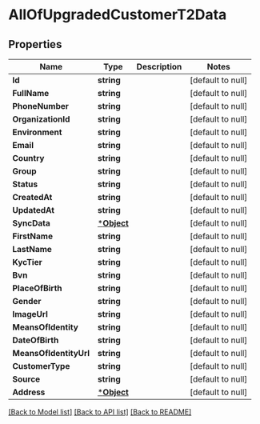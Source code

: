 # AllOfUpgradedCustomerT2Data

## Properties
Name | Type | Description | Notes
------------ | ------------- | ------------- | -------------
**Id** | **string** |  | [default to null]
**FullName** | **string** |  | [default to null]
**PhoneNumber** | **string** |  | [default to null]
**OrganizationId** | **string** |  | [default to null]
**Environment** | **string** |  | [default to null]
**Email** | **string** |  | [default to null]
**Country** | **string** |  | [default to null]
**Group** | **string** |  | [default to null]
**Status** | **string** |  | [default to null]
**CreatedAt** | **string** |  | [default to null]
**UpdatedAt** | **string** |  | [default to null]
**SyncData** | [***Object**](.md) |  | [default to null]
**FirstName** | **string** |  | [default to null]
**LastName** | **string** |  | [default to null]
**KycTier** | **string** |  | [default to null]
**Bvn** | **string** |  | [default to null]
**PlaceOfBirth** | **string** |  | [default to null]
**Gender** | **string** |  | [default to null]
**ImageUrl** | **string** |  | [default to null]
**MeansOfIdentity** | **string** |  | [default to null]
**DateOfBirth** | **string** |  | [default to null]
**MeansOfIdentityUrl** | **string** |  | [default to null]
**CustomerType** | **string** |  | [default to null]
**Source** | **string** |  | [default to null]
**Address** | [***Object**](.md) |  | [default to null]

[[Back to Model list]](../README.md#documentation-for-models) [[Back to API list]](../README.md#documentation-for-api-endpoints) [[Back to README]](../README.md)

